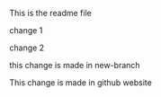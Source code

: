 This is the readme file


change 1

change 2


this change is made in new-branch



This change is made in github website
